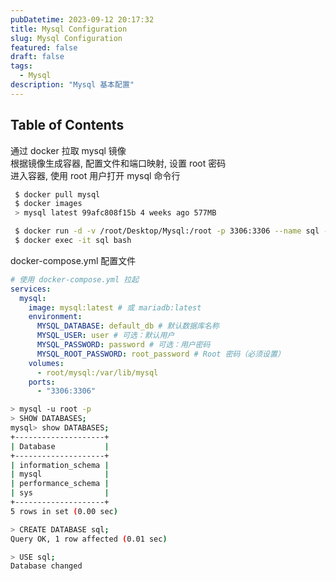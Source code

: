 ```yaml
---
pubDatetime: 2023-09-12 20:17:32
title: Mysql Configuration
slug: Mysql Configuration
featured: false
draft: false
tags:
  - Mysql
description: "Mysql 基本配置"
---
```


## Table of Contents

通过 docker 拉取 mysql 镜像  
根据镜像生成容器, 配置文件和端口映射, 设置 root 密码  
进入容器, 使用 root 用户打开 mysql 命令行

```bash
 $ docker pull mysql
 $ docker images
 > mysql latest 99afc808f15b 4 weeks ago 577MB

 $ docker run -d -v /root/Desktop/Mysql:/root -p 3306:3306 --name sql -e MYSQL_ROOT_PASSWORD=111111 mysql
 $ docker exec -it sql bash

```

docker-compose.yml 配置文件

```yml
# 使用 docker-compose.yml 拉起
services:
  mysql:
    image: mysql:latest # 或 mariadb:latest
    environment:
      MYSQL_DATABASE: default_db # 默认数据库名称
      MYSQL_USER: user # 可选：默认用户
      MYSQL_PASSWORD: password # 可选：用户密码
      MYSQL_ROOT_PASSWORD: root_password # Root 密码（必须设置）
    volumes:
      - root/mysql:/var/lib/mysql
    ports:
      - "3306:3306"
```

```bash
> mysql -u root -p
> SHOW DATABASES;
mysql> show DATABASES;
+--------------------+
| Database           |
+--------------------+
| information_schema |
| mysql              |
| performance_schema |
| sys                |
+--------------------+
5 rows in set (0.00 sec)

> CREATE DATABASE sql;
Query OK, 1 row affected (0.01 sec)

> USE sql;
Database changed
```
